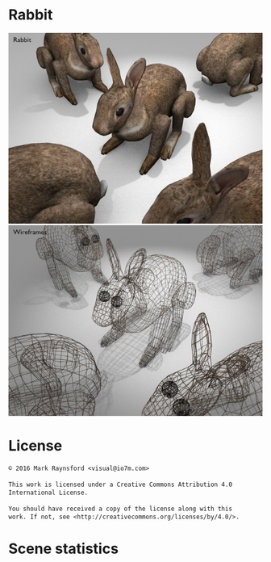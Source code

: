 Rabbit
===

![Preview](preview_preview_mesh.jpg)
![Preview](preview_preview_wire.jpg)


License
===

```
© 2016 Mark Raynsford <visual@io7m.com>

This work is licensed under a Creative Commons Attribution 4.0
International License.

You should have received a copy of the license along with this
work. If not, see <http://creativecommons.org/licenses/by/4.0/>.

```

Scene statistics
===

```
```

